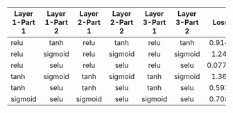 
|Layer 1-Part 1| Layer 1-Part 2| Layer 2-Part 1| Layer 2-Part 2| Layer 3-Part 1| Layer 3-Part 2| Loss after Iter 1| Loss after Iter 2	| Loss after Iter 3	|Loss after Iter 4	|Loss after Iter 5	|Loss after Iter 6 | Loss after Iter 7	|Loss after Iter 8	|Loss after Iter 9	|Loss after Iter 10| Average Loss	| Accuracy|
|---------|:-------:|:-------:|:-------:|:-------:|:-------:|:-------:|:-----:|:-----:|:-----:|:-----:|:-----:|:-----:|:-----:|:-----:|:-----:| -----:| ------:|
| relu	| tanh	| relu	| tanh	| relu	| tanh	| 0.914719521999	| 0.53836864233	| 0.773382902145 |  0.662172496319		|  0.661959826946	|  0.766116321087		| 0.5430970788	|  0.562383770943	| 0.592531621456	| 0.688040733337 | 0.6508	| 97.04%|
| relu	| sigmoid	| relu	| sigmoid	| relu	| sigmoid	| 1.24132835865	| 0.787594497204		|  0.846741020679	|  0.704000532627		|  0.76868981123	|  0.777830183506		|  0.800184190273	|  0.804872810841		|  0.756816327572		| 0.930712044239	| 0.7760	| 96.11%|
| relu	| selu	| relu	| selu	| relu	| selu	| 0.0773283988237	| 0.154749378562		|  0.132085725665	|  0.011059679091		|  0.0867554545403	|  0.00527872797102	|  0.00371734169312	|  0.0435444712639		|  0.0224491767585	| 0.003282097633939	| 0.0654	| 98.02%|
| tanh	| sigmoid	| tanh	| sigmoid	| tanh	| sigmoid	| 1.36494612694	| 1.2853872776 |  1.32824385166	| 1.25652241707		|  1.30516946316	|  1.2609783411		|  1.22718274593	| 1.2163336277 |  1.27605998516		| 1.20575857162	| 1.2444	| 95.33%|
| tanh	| selu	| tanh	| selu	| tanh	| selu	| 0.593586087227	| 0.354298621416	| 0.382169932127	|  0.526439487934		|  0.231354162097	| 0.314209520817	|  0.409769177437	| 0.370628267527	| 0.315744608641	| 0.417527884245	| 0.3919 | 97.33%|
| sigmoid	| selu	| sigmoid	| selu	| sigmoid	| selu | 0.708123505116	| 0.658582568169	|  0.874714910984	|  0.91932952404	|  0.684608817101	|  0.695448517799	| 0.450634628534	|  0.498519301414	|  0.642447769642	| 0.528583467007	| 0.6076	| 96.56%|
